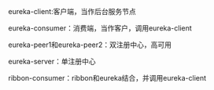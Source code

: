 eureka-client:客户端，当作后台服务节点

eureka-consumer：消费端，当作客户，调用eureka-client

eureka-peer1和eureka-peer2：双注册中心，高可用

eureka-server：单注册中心

ribbon-consumer：ribbon和eureka结合，并调用eureka-client
